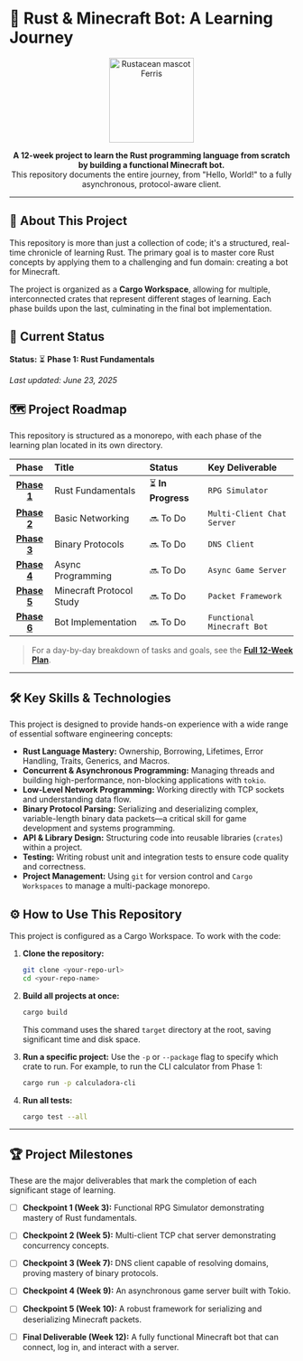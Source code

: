 # 🦀 Rust & Minecraft Bot: A Learning Journey

<p align="center">
  <img src="https://rustacean.net/assets/rustacean-flat-happy.svg" width="150" alt="Rustacean mascot Ferris">
</p>

<p align="center">
  <strong>A 12-week project to learn the Rust programming language from scratch by building a functional Minecraft bot.</strong>
  <br />
  This repository documents the entire journey, from "Hello, World!" to a fully asynchronous, protocol-aware client.
</p>

---

## 📍 About This Project

This repository is more than just a collection of code; it's a structured, real-time chronicle of learning Rust. The primary goal is to master core Rust concepts by applying them to a challenging and fun domain: creating a bot for Minecraft.

The project is organized as a **Cargo Workspace**, allowing for multiple, interconnected crates that represent different stages of learning. Each phase builds upon the last, culminating in the final bot implementation.

## 🚀 Current Status

**Status:** ⏳ **Phase 1: Rust Fundamentals**

*Last updated: June 23, 2025*

## 🗺️ Project Roadmap

This repository is structured as a monorepo, with each phase of the learning plan located in its own directory.

| Phase | Title | Status | Key Deliverable |
| :---: | :--- | :--- | :--- |
| **[Phase 1](./fase-01-fundamentos/)** | Rust Fundamentals | ⏳ **In Progress** | `RPG Simulator` |
| **[Phase 2](./fase-02-networking-basico/)** | Basic Networking | 🔜 To Do | `Multi-Client Chat Server` |
| **[Phase 3](./fase-03-protocolos-binarios/)** | Binary Protocols | 🔜 To Do | `DNS Client` |
| **[Phase 4](./fase-04-async/)** | Async Programming | 🔜 To Do | `Async Game Server` |
| **[Phase 5](./fase-05-protocolo-minecraft/)** | Minecraft Protocol Study | 🔜 To Do | `Packet Framework` |
| **[Phase 6](./fase-06-implementacao-bot/)** | Bot Implementation | 🔜 To Do | `Functional Minecraft Bot` |

> For a day-by-day breakdown of tasks and goals, see the **[Full 12-Week Plan](./PLAN.md)**.

---

## 🛠️ Key Skills & Technologies

This project is designed to provide hands-on experience with a wide range of essential software engineering concepts:

* **Rust Language Mastery:** Ownership, Borrowing, Lifetimes, Error Handling, Traits, Generics, and Macros.
* **Concurrent & Asynchronous Programming:** Managing threads and building high-performance, non-blocking applications with `tokio`.
* **Low-Level Network Programming:** Working directly with TCP sockets and understanding data flow.
* **Binary Protocol Parsing:** Serializing and deserializing complex, variable-length binary data packets—a critical skill for game development and systems programming.
* **API & Library Design:** Structuring code into reusable libraries (`crates`) within a project.
* **Testing:** Writing robust unit and integration tests to ensure code quality and correctness.
* **Project Management:** Using `git` for version control and `Cargo Workspaces` to manage a multi-package monorepo.

## ⚙️ How to Use This Repository

This project is configured as a Cargo Workspace. To work with the code:

1.  **Clone the repository:**
    ```bash
    git clone <your-repo-url>
    cd <your-repo-name>
    ```

2.  **Build all projects at once:**
    ```bash
    cargo build
    ```
    This command uses the shared `target` directory at the root, saving significant time and disk space.

3.  **Run a specific project:**
    Use the `-p` or `--package` flag to specify which crate to run. For example, to run the CLI calculator from Phase 1:
    ```bash
    cargo run -p calculadora-cli
    ```

4.  **Run all tests:**
    ```bash
    cargo test --all
    ```

---

## 🏆 Project Milestones

These are the major deliverables that mark the completion of each significant stage of learning.

-   [ ] **Checkpoint 1 (Week 3):** Functional RPG Simulator demonstrating mastery of Rust fundamentals.
-   [ ] **Checkpoint 2 (Week 5):** Multi-client TCP chat server demonstrating concurrency concepts.
-   [ ] **Checkpoint 3 (Week 7):** DNS client capable of resolving domains, proving mastery of binary protocols.
-   [ ] **Checkpoint 4 (Week 9):** An asynchronous game server built with Tokio.
-   [ ] **Checkpoint 5 (Week 10):** A robust framework for serializing and deserializing Minecraft packets.
-   [ ] **Final Deliverable (Week 12):** A fully functional Minecraft bot that can connect, log in, and interact with a server.

